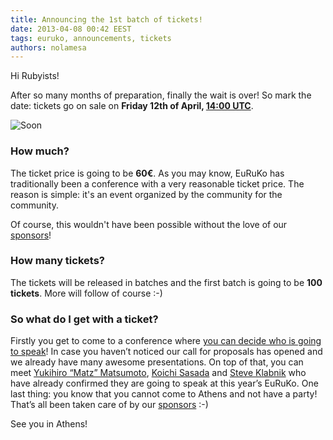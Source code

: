 ```yaml
---
title: Announcing the 1st batch of tickets!
date: 2013-04-08 00:42 EEST
tags: euruko, announcements, tickets
authors: nolamesa
---
```


Hi Rubyists!

After so many months of preparation, finally the wait is over! So mark the date: tickets go on sale on **Friday 12th of April, [14:00 UTC](http://www.timeanddate.com/worldclock/fixedtime.html?msg=EuRuKo+2013+1st+ticket+batch%21&iso=20130412T14)**.

![Soon](/images/blog/soon.jpg "Soon...")

### How much?

The ticket price is going to be **60&euro;**. As you may know, EuRuKo has traditionally been a conference with a very reasonable ticket price. The reason is simple: it's an event organized by the community for the community.

Of course, this wouldn't have been possible without the love of our [sponsors](http://euruko2013.org/#sponsors)!

### How many tickets?

The tickets will be released in batches and the first batch is going to be **100 tickets**. More will follow of course :-)

### So what do I get with a ticket?

Firstly you get to come to a conference where [you can decide who is going to speak](http://cfp.euruko2013.org/proposals)! In case you haven’t noticed our call for proposals has opened and we already have many awesome presentations. On top of that, you can meet [Yukihiro “Matz” Matsumoto](http://euruko2013.org/#speakers), [Koichi Sasada](http://euruko2013.org/#speakers) and [Steve Klabnik](http://euruko2013.org/#speakers) who have already confirmed they are going to speak at this year’s EuRuKo. One last thing: you know that you cannot come to Athens and not have a party! That’s all been taken care of by our [sponsors](http://euruko2013.org/#sponsors) :-)

See you in Athens!

